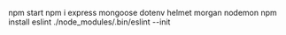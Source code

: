 npm start
npm i express mongoose dotenv helmet morgan nodemon
npm install eslint
./node_modules/.bin/eslint --init

